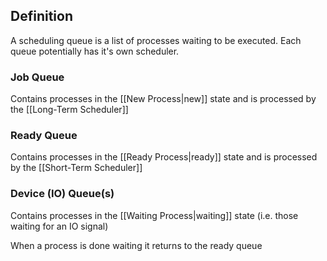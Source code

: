 ## Definition
A scheduling queue is a list of processes waiting to be executed. Each queue potentially has it's own scheduler.
### Job Queue
Contains processes in the [[New Process|new]] state and is processed by the [[Long-Term Scheduler]]
### Ready Queue
Contains processes in the [[Ready Process|ready]] state and is processed by the [[Short-Term Scheduler]]
### Device (IO) Queue(s)
Contains processes in the [[Waiting Process|waiting]] state (i.e. those waiting for an IO signal)

When a process is done waiting it returns to the ready queue